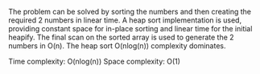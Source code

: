 The problem can be solved by sorting the numbers and then creating the required 2 numbers in linear time.
A heap sort implementation is used, providing constant space for in-place sorting and linear time for the initial heapify.
The final scan on the sorted array is used to generate the 2 numbers in O(n). The heap sort O(nlog(n)) complexity dominates.

Time complexity: O(nlog(n))
Space complexity: O(1)
